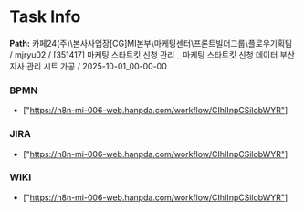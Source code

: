 # Task Info

**Path:** 카페24(주)\본사사업장\[CG]MI본부\마케팅센터\프론트빌더그룹\플로우기획팀 / mjryu02 / [351417] 마케팅 스타트킷 신청 관리 _ 마케팅 스타트킷 신청 데이터 부산지사 관리 시트 가공 / 2025-10-01_00-00-00

### BPMN
- ["https://n8n-mi-006-web.hanpda.com/workflow/CIhIInpCSilobWYR"]

### JIRA
- ["https://n8n-mi-006-web.hanpda.com/workflow/CIhIInpCSilobWYR"]

### WIKI
- ["https://n8n-mi-006-web.hanpda.com/workflow/CIhIInpCSilobWYR"]

